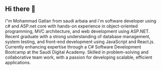 ## Hi there 👋

i"m Mohammad Gatlan from saudi arbaia and i'm software developer using c# and ASP.net core  with hands-on experience in object-oriented programming, MVC architecture, and web development using ASP.NET. Recent graduate with a strong understanding of database management, system testing, and front-end development using JavaScript and React.js. Currently enhancing expertise through a C# Software Development Bootcamp at the Saudi Digital Academy. Skilled in problem-solving and collaborative team work, with a passion for developing scalable, efficient applications.

